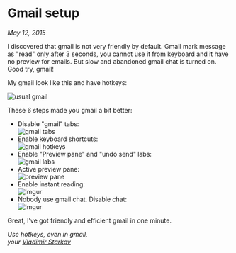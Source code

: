 # Gmail setup

_May 12, 2015_

I discovered that gmail is not very friendly by default. Gmail mark message as
"read" only after 3 seconds, you cannot use it from keyboard and it have
no preview for emails. But slow and abandoned gmail chat is turned on.
Good try, gmail!

My gmail look like this and have hotkeys:

![usual gmail](https://i.imgur.com/BHAPtGJ.png)

These 6 steps made you gmail a bit better:

* Disable "gmail" tabs:  
  ![gmail tabs](https://i.imgur.com/dZtGwwd.png)
* Enable keyboard shortcuts:  
  ![gmail hotkeys](https://i.imgur.com/kd2bnLd.png)
* Enable "Preview pane" and "undo send" labs:  
  ![gmail labs](https://i.imgur.com/HfSggsf.png)
* Active preview pane:  
  ![preview pane](https://i.imgur.com/ysChF56.png)
* Enable instant reading:  
  ![Imgur](https://i.imgur.com/pufGXVP.png)
* Nobody use gmail chat. Disable chat:  
  ![Imgur](https://i.imgur.com/LOckWgh.png)

Great, I’ve got friendly and efficient gmail in one minute.

_Use hotkeys, even in gmail,  
your [Vladimir Starkov](https://iamstarkov.com/)_
